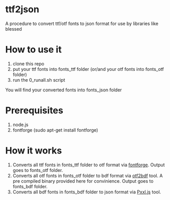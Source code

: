 # ttf2json
A procedure to convert ttf/otf fonts to json format for use by libraries like blessed

# How to use it
1. clone this repo
2. put your ttf fonts into fonts_ttf folder (or/and your otf fonts into fonts_otf folder)
3. run the 0_runall.sh script

You will find your converted fonts into fonts_json folder

# Prerequisites
1. node.js
2. fontforge (sudo apt-get install fontforge)

# How it works
1. Converts all ttf fonts in fonts_ttf folder to otf format via [fontforge](https://fontforge.org/en-US/). Output goes to fonts_otf folder.
2. Converts all otf fonts in fonts_otf folder to bdf format via [otf2bdf](https://github.com/jirutka/otf2bdf) tool. A pre compiled binary provided here for convinience. Output goes to fonts_bdf folder.
3. Converts all bdf fonts in fonts_bdf folder to json format via [Pxxl.js](https://github.com/remcoder/Pxxl.js) tool.
